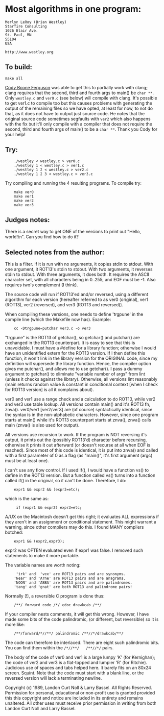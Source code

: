 # Most algorithms in one program:

	Merlyn LeRoy (Brian Westley)
	Starfire Consulting
	1026 Blair Ave.
	St. Paul, MN  
	55104  
	USA

	http://www.westley.org

## To build:

	make all


[Cody Boone Ferguson](/winners.html#Cody_Boone_Ferguson) was able to get
this to partially work with clang; clang requires that the second, third and
fourth args to main() be `char **`. Only `westley.c` and `ver0.c` (see below) will
compile with clang. It's possible to get ver1.c to compile too but this causes
problems with generating the output of the remaining files so we have opted, at
least for now, to not do that, as it does not have to output just source code.
He notes that the original source code sometimes segfaults with `ver2` which
also happens with the fix but it'll only compile with a compiler that
does not require the second, third and fourth args of main() to be a `char **`.
Thank you Cody for your help!


## Try:


		./westley < westley.c > ver0.c
		./westley 1 < westley.c > ver1.c
		./westley 1 2 < westley.c > ver2.c
		./westley 1 2 3 < westley.c > ver3.c


Try compiling and running the 4 resulting programs. To compile try:


		make ver0
		make ver1
		make ver2
		make ver3



## Judges notes:


There is a secret way to get ONE of the versions to print out
"Hello, world!\n".  Can you find how to do it?


## Selected notes from the author:

This is a filter.  If it is run with no arguments, it copies
stdin to stdout.  With one argument, it ROT13's stdin to
stdout.  With two arguments, it reverses stdin to stdout.  With
three arguments, it does both.  It requires the ASCII character
set, with all characters being in 0..255, and EOF must be -1.
Also requires two's complement (I think).

The source code will run if ROT13'ed and/or reversed, using a
different algorithm for each version (hereafter referred to as
ver0 (original), ver1 (ROT13), ver2 (reversed), and ver3 
(ROT13 and reversed)).

When compiling these versions, one needs to define 'trgpune'
in the compile line (which the Makefile now has).  Example:

		cc -Dtrgpune=putchar ver3.c -o ver3

"trgpune" is the ROT13 of getchar(), so getchar() and putchar()
are exchanged in the ROT13 counterpart.  It is easy to see that
this is unavoidable.  I must have a #define for a library
function; otherwise I would have an unidentified extern for the
ROT13 version.  If I then define this function, it won't link
in the library version for the ORIGINAL code, since my
definition will supersede the library function.  Hence, the
compiler option gives me putchar(), and allows me to use
getchar().  I pass a dummy argument to getchar() to eliminate
"variable number of args" from lint (unless it checks against
the library).  Otherwise, all versions lint reasonably (main
returns random value & constant in conditional context [when I
check for ROT13 version] is all it complains about).

ver0 and ver1 use a range check and a calculation to do ROT13,
while ver2 and ver3 use table lookup.  All versions contain
main() and it's ROT13 fn, znva().  ver0/ver1 [ver2/ver3] are
(of course) syntactically identical, since the syntax is in the
non-alphabetic characters.  However, since one program starts
at main() while it's ROT13 counterpart starts at znva(), znva()
calls main (znva() is also used for output).

All versions use recursion to work.  If the program is NOT
reversing it's output, it prints out the (possibly ROT13'd)
character before recursing, otherwise it prints it out
afterward (or doesn't recurse at all when EOF is reached).
Since most of this code is identical, it is put into znva() and
called with a first parameter of 0 as a flag (as "main()", it's
first argument (argc) must be at least one).

I can't use any flow control.  If I used if(), I would have a
function vs() to define in the ROT13 version.  But a function
called vs() turns into a function called if() in the original,
so it can't be done.  Therefore, I do:

		expr1 && expr2 && (expr3=etc);

which is the same as:

		 if (expr1 && expr2) expr3=etc;

A/UX on the Macintosh doesn't get this right; it evaluates ALL
expressions if they aren't in an assignment or conditional
statement.  This might warrant a warning, since other compilers
may do this.  I found MANY compilers botched:

		expr1 && (expr2,expr3);

expr2 was OFTEN evaluated even if expr1 was false.  I removed
such statements to make it more portable.

The variable names are worth noting:

		 'irk' and  'vex' are ROT13 pairs and are synonyms.
		'Near' and 'Arne' are ROT13 pairs and are anagrams.
		'NOON' and 'ABBA' are ROT13 pairs and are palindromes.
		'tang' and 'gnat' are both ROT13 and palindrome pairs!

Normally (!), a reversible C program is done thus:

		/**/ forward code /*/ edoc drawkcab /**/

If your compiler nests comments, it will get this wrong.
However, I have made some bits of the code palindromic,
(or different, but reversible) so it is more like:

		/**/forward/*//**/ palindromic /**//*/drawkcab/**/

The code can therefore be interlaced.  There are eight
such palindromic bits.  You can find them within the
`/*//**/   /**//*/` pairs.

The body of the code of ver0 and ver1 is a large lumpy 'K' (for
Kernighan); the code of ver2 and ver3 is a flat-topped and
lumpier 'R' (for Ritchie).  Judicious use of spaces and tabs
helped here.  It barely fits on an 80x24 screen.  Squint.  Note
that the code must start with a blank line, or the reversed version
will lack a terminating newline.

Copyright (c) 1989, Landon Curt Noll & Larry Bassel.
All Rights Reserved.  Permission for personal, educational or non-profit use is
granted provided this this copyright and notice are included in its entirety
and remains unaltered.  All other uses must receive prior permission in writing
from both Landon Curt Noll and Larry Bassel.
